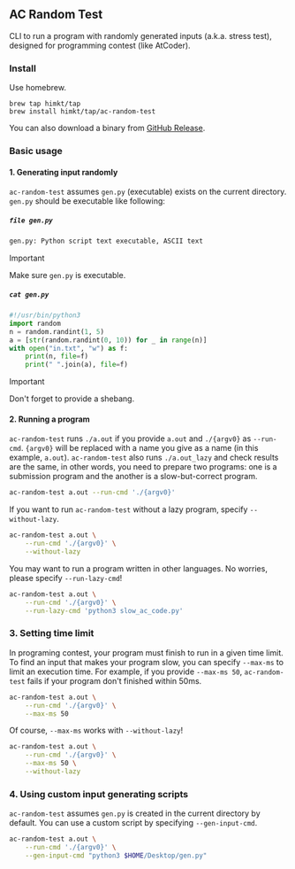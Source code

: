 ## AC Random Test

CLI to run a program with randomly generated inputs (a.k.a. stress test), designed for programming contest (like AtCoder).

### Install

Use homebrew.

```
brew tap himkt/tap
brew install himkt/tap/ac-random-test
```

You can also download a binary from [GitHub Release](https://github.com/himkt/ac-random-test/releases).

### Basic usage

#### 1. Generating input randomly

`ac-random-test` assumes `gen.py` (executable) exists on the current directory.
`gen.py` should be executable like following:

##### `file gen.py`

```bash
gen.py: Python script text executable, ASCII text
```

> [!IMPORTANT]
> Make sure `gen.py` is executable.

##### `cat gen.py`

```python
#!/usr/bin/python3
import random
n = random.randint(1, 5)
a = [str(random.randint(0, 10)) for _ in range(n)]
with open("in.txt", "w") as f:
    print(n, file=f)
    print(" ".join(a), file=f)
```

> [!IMPORTANT]
> Don't forget to provide a shebang.

#### 2. Running a program

`ac-random-test` runs `./a.out` if you provide `a.out` and `./{argv0}` as `--run-cmd`.
`{argv0}` will be replaced with a name you give as a name (in this example, `a.out`).
`ac-random-test` also runs `./a.out_lazy` and check results are the same, in other words,
you need to prepare two programs: one is a submission program and the another is a
slow-but-correct program.

```bash
ac-random-test a.out --run-cmd './{argv0}'
```

If you want to run `ac-random-test` without a lazy program, specify `--without-lazy`.

```bash
ac-random-test a.out \
    --run-cmd './{argv0}' \
    --without-lazy
```

You may want to run a program written in other languages. No worries, please specify `--run-lazy-cmd`!

```bash
ac-random-test a.out \
    --run-cmd './{argv0}' \
    --run-lazy-cmd 'python3 slow_ac_code.py'
```

### 3. Setting time limit

In programing contest, your program must finish to run in a given time limit.
To find an input that makes your program slow, you can specify `--max-ms` to limit an execution time.
For example, if you provide `--max-ms 50`, `ac-random-test` fails if your program don't finished within 50ms.

```bash
ac-random-test a.out \
    --run-cmd './{argv0}' \
    --max-ms 50
```

Of course, `--max-ms` works with `--without-lazy`!

```bash
ac-random-test a.out \
    --run-cmd './{argv0}' \
    --max-ms 50 \
    --without-lazy
```

### 4. Using custom input generating scripts

`ac-random-test` assumes `gen.py` is created in the current directory by default.
You can use a custom script by specifying `--gen-input-cmd`.

```bash
ac-random-test a.out \
    --run-cmd './{argv0}' \
    --gen-input-cmd "python3 $HOME/Desktop/gen.py"
```
